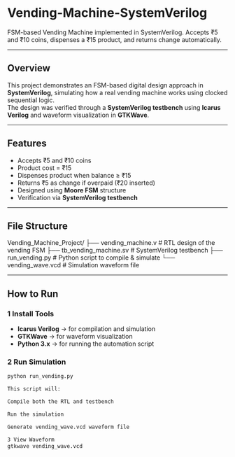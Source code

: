 # Vending-Machine-SystemVerilog
FSM-based Vending Machine implemented in SystemVerilog. Accepts ₹5 and ₹10 coins, dispenses a ₹15 product, and returns change automatically.

---

## Overview

This project demonstrates an FSM-based digital design approach in **SystemVerilog**, simulating how a real vending machine works using clocked sequential logic.  
The design was verified through a **SystemVerilog testbench** using **Icarus Verilog** and waveform visualization in **GTKWave**.

---

## Features
- Accepts ₹5 and ₹10 coins  
- Product cost = ₹15  
- Dispenses product when balance ≥ ₹15  
- Returns ₹5 as change if overpaid (₹20 inserted)  
- Designed using **Moore FSM** structure  
- Verification via **SystemVerilog testbench**

---

## File Structure

Vending_Machine_Project/
├── vending_machine.v # RTL design of the vending FSM
├── tb_vending_machine.sv # SystemVerilog testbench
├── run_vending.py # Python script to compile & simulate
└── vending_wave.vcd # Simulation waveform file


---

## How to Run

### 1️ Install Tools
- **Icarus Verilog** → for compilation and simulation  
- **GTKWave** → for waveform visualization  
- **Python 3.x** → for running the automation script  

### 2 Run Simulation
```bash
python run_vending.py

This script will:

Compile both the RTL and testbench

Run the simulation

Generate vending_wave.vcd waveform file

3️ View Waveform
gtkwave vending_wave.vcd

